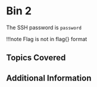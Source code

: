 # Bin 2

The SSH password is `password`

!!!note
    Flag is not in flag{} format

## Topics Covered

## Additional Information

